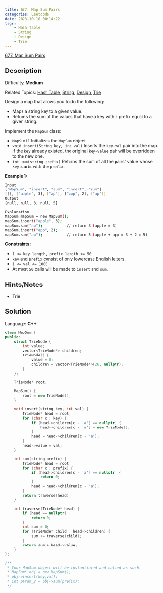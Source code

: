 ```yaml
---
title: 677. Map Sum Pairs
categories: Leetcode
date: 2023-10-10 00:14:22
tags:
    - Hash Table
    - String
    - Design
    - Trie
---
```


[677\. Map Sum Pairs](https://leetcode.com/problems/map-sum-pairs/)

## Description

Difficulty: **Medium**

Related Topics: [Hash Table](https://leetcode.com/tag/https://leetcode.com/tag/hash-table//), [String](https://leetcode.com/tag/https://leetcode.com/tag/string//), [Design](https://leetcode.com/tag/https://leetcode.com/tag/design//), [Trie](https://leetcode.com/tag/https://leetcode.com/tag/trie//)

Design a map that allows you to do the following:

* Maps a string key to a given value.
* Returns the sum of the values that have a key with a prefix equal to a given string.

Implement the `MapSum` class:

* `MapSum()` Initializes the `MapSum` object.
* `void insert(String key, int val)` Inserts the `key-val` pair into the map. If the `key` already existed, the original `key-value` pair will be overridden to the new one.
* `int sum(string prefix)` Returns the sum of all the pairs' value whose `key` starts with the `prefix`.

**Example 1:**

```bash
Input
["MapSum", "insert", "sum", "insert", "sum"]
[[], ["apple", 3], ["ap"], ["app", 2], ["ap"]]
Output
[null, null, 3, null, 5]

Explanation
MapSum mapSum = new MapSum();
mapSum.insert("apple", 3);
mapSum.sum("ap");           // return 3 (apple = 3)
mapSum.insert("app", 2);
mapSum.sum("ap");           // return 5 (apple + app = 3 + 2 = 5)
```

**Constraints:**

* `1 <= key.length, prefix.length <= 50`
* `key` and `prefix` consist of only lowercase English letters.
* `1 <= val <= 1000`
* At most `50` calls will be made to `insert` and `sum`.

## Hints/Notes

* Trie

## Solution

Language: **C++**

```C++
class MapSum {
public:
    struct TrieNode {
        int value;
        vector<TrieNode*> children;
        TrieNode() {
            value = 0;
            children = vector<TrieNode*>(26, nullptr);
        }
    };

    TrieNode* root;

    MapSum() {
        root = new TrieNode();
    }

    void insert(string key, int val) {
        TrieNode* head = root;
        for (char c : key) {
            if (head->children[c - 'a'] == nullptr) {
                head->children[c - 'a'] = new TrieNode();
            }
            head = head->children[c - 'a'];
        }
        head->value = val;
    }

    int sum(string prefix) {
        TrieNode* head = root;
        for (char c : prefix) {
            if (head->children[c - 'a'] == nullptr) {
                return 0;
            }
            head = head->children[c - 'a'];
        }
        return traverse(head);
    }

    int traverse(TrieNode* head) {
        if (head == nullptr) {
            return 0;
        }
        int sum = 0;
        for (TrieNode* child : head->children) {
            sum += traverse(child);
        }
        return sum + head->value;
    }
};

/**
 * Your MapSum object will be instantiated and called as such:
 * MapSum* obj = new MapSum();
 * obj->insert(key,val);
 * int param_2 = obj->sum(prefix);
 */
```
